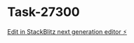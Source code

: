 # Task-27300

[Edit in StackBlitz next generation editor ⚡️](https://stackblitz.com/~/github.com/kevin-turing/Task-27300)